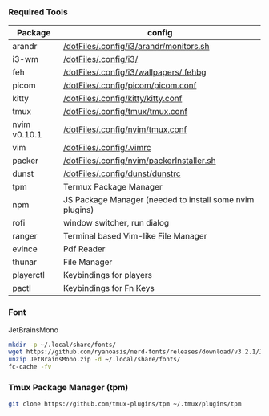 ### Required Tools

| Package   | config |
| -------   | ------ |
| arandr    | [/dotFiles/.config/i3/arandr/monitors.sh][PlAr]|
| i3-wm     | [/dotFiles/.config/i3/][Pli3] |
| feh       | [/dotFiles/.config/i3/wallpapers/.fehbg][PlFe]|
| picom     | [/dotFiles/.config/picom/picom.conf][PlPi]|
| kitty     | [/dotFiles/.config/kitty/kitty.conf][PlKi]|
| tmux      | [/dotFiles/.config/tmux/tmux.conf][PlTm]|
| nvim v0.10.1 | [/dotFiles/.config/nvim/tmux.conf][PlNv]|
| vim | [/dotFiles/.config/.vimrc][PlVi]|
| packer | [/dotFiles/.config/nvim/packerInstaller.sh][PlPa]|
| dunst | [/dotFiles/.config/dunst/dunstrc][PlDu]|
| tpm | Termux Package Manager |
| npm | JS Package Manager (needed to install some nvim plugins) |
| rofi | window switcher, run dialog |
| ranger | Terminal based Vim-like File Manager |
| evince | Pdf Reader |
| thunar | File Manager |
| playerctl | Keybindings for players |
| pactl | Keybindings for Fn Keys |


### Font
JetBrainsMono

```bash
mkdir -p ~/.local/share/fonts/
wget https://github.com/ryanoasis/nerd-fonts/releases/download/v3.2.1/JetBrainsMono.zip
unzip JetBrainsMono.zip -d ~/.local/share/fonts/
fc-cache -fv
```
### Tmux Package Manager (tpm)
```bash
git clone https://github.com/tmux-plugins/tpm ~/.tmux/plugins/tpm
```

[Pli3]: <https://github.com/sumxtx/dotFiles/tree/main/.config/i3/>
[PlAr]: <https://github.com/sumxtx/dotFiles/tree/main/.config/i3/arandr/README.md>
[PlFe]: <https://github.com/sumxtx/dotFiles/tree/main/.config/i3/wallpapers/.fehbg>
[PlPi]: <https://github.com/sumxtx/dotFiles/tree/main/.config/picom/picom.conf>
[PlKi]: <https://github.com/sumxtx/dotFiles/tree/main/.config/kitty/kitty.conf>
[PlTm]: <https://github.com/sumxtx/dotFiles/tree/main/.config/tmux/tmux.conf>
[PlPa]: <https://github.com/sumxtx/dotFiles/tree/main/.config/nvim/packerInstaller.sh>
[PlDu]: <https://github.com/sumxtx/dotFiles/tree/main/.config/.vimrc>
[PlNv]: <https://github.com/sumxtx/dotFiles/tree/main/.config/nvim>
[PlVi]: <https://github.com/sumxtx/dotFiles/tree/main/.config/.vimrc>


